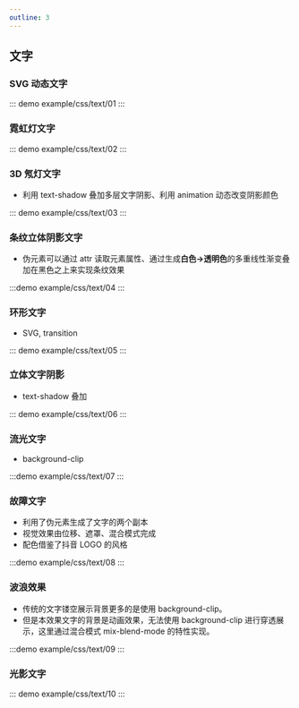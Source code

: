 ```yaml
---
outline: 3
---
```


## 文字

### SVG 动态文字

::: demo
example/css/text/01
:::

### 霓虹灯文字

::: demo
example/css/text/02
:::

### 3D 氖灯文字

- 利用 text-shadow 叠加多层文字阴影、利用 animation 动态改变阴影颜色

::: demo
example/css/text/03
:::

### 条纹立体阴影文字

- 伪元素可以通过 attr 读取元素属性、通过生成**白色->透明色**的多重线性渐变叠加在黑色之上来实现条纹效果

:::demo
example/css/text/04
:::

### 环形文字

- SVG, transition

::: demo
example/css/text/05
:::

### 立体文字阴影

- text-shadow 叠加

::: demo
example/css/text/06
:::

### 流光文字

- background-clip

:::demo
example/css/text/07
:::

### 故障文字

- 利用了伪元素生成了文字的两个副本
- 视觉效果由位移、遮罩、混合模式完成
- 配色借鉴了抖音 LOGO 的风格

:::demo
example/css/text/08
:::

### 波浪效果

- 传统的文字镂空展示背景更多的是使用 background-clip。
- 但是本效果文字的背景是动画效果，无法使用 background-clip 进行穿透展示，这里通过混合模式 mix-blend-mode 的特性实现。

:::demo
example/css/text/09
:::

### 光影文字

::: demo
example/css/text/10
:::

<Comment />
